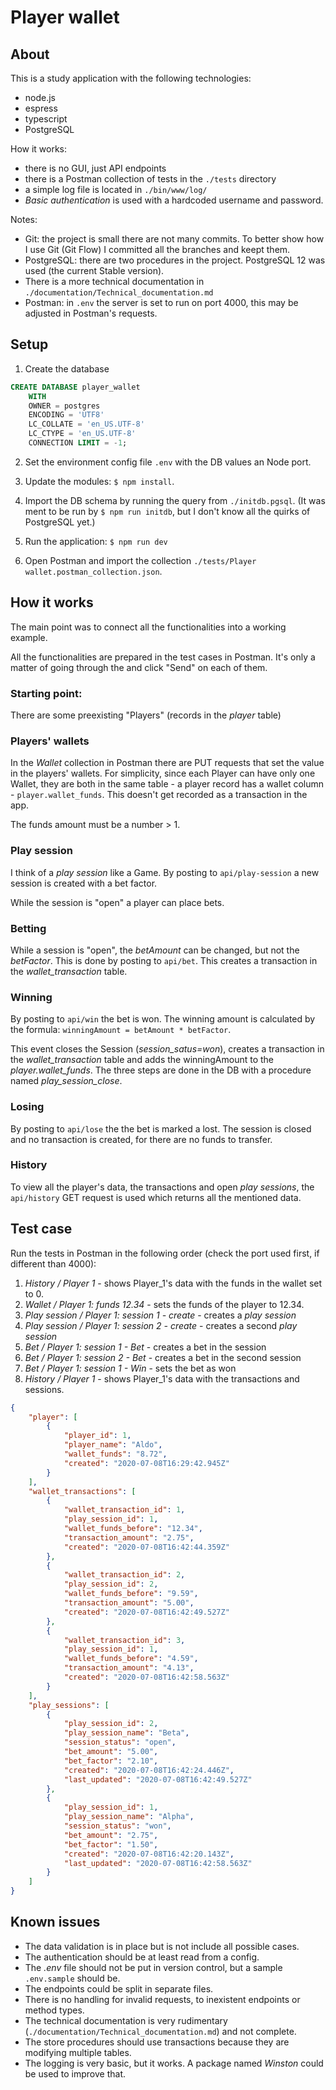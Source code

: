 # Player wallet

## About

This is a study application with the following technologies:
- node.js
- espress
- typescript
- PostgreSQL

How it works:
- there is no GUI, just API endpoints
- there is a Postman collection of tests in the `./tests` directory
- a simple log file is located in `./bin/www/log/`
- *Basic authentication* is used with a hardcoded username and password.

Notes:
- Git: the project is small there are not many commits. To better show how I use Git (Git Flow) I committed all the
  branches and keept them.
- PostgreSQL: there are two procedures in the project. PostgreSQL 12 was used (the current Stable version).
- There is a more technical documentation in `./documentation/Technical_documentation.md`
- Postman: in `.env` the server is set to run on port 4000, this may be adjusted in Postman's requests.


## Setup

1. Create the database 
```sql
CREATE DATABASE player_wallet
    WITH
    OWNER = postgres
    ENCODING = 'UTF8'
    LC_COLLATE = 'en_US.UTF-8'
    LC_CTYPE = 'en_US.UTF-8'
    CONNECTION LIMIT = -1;
```

2. Set the environment config file `.env` with the DB values an Node port.

3. Update the modules: `$ npm install`.

4. Import the DB schema by running the query from `./initdb.pgsql`.
   (It was ment to be run by `$ npm run initdb`, but I don't know all the quirks of PostgreSQL yet.)

5. Run the application: `$ npm run dev`

6. Open Postman and import the collection `./tests/Player wallet.postman_collection.json`.


## How it works

The main point was to connect all the functionalities into a working example.

All the functionalities are prepared in the test cases in Postman. It's only a matter
of going through the and click "Send" on each of them.


### Starting point:

There are some preexisting "Players" (records in the *player* table)


### Players' wallets

In the *Wallet* collection in Postman there are PUT requests that set the value in the players' wallets. For 
simplicity, since each Player can have only one Wallet, they are both in the same table - a player record has a wallet
column - `player.wallet_funds`. This doesn't get recorded as a transaction in the app.

The funds amount must be a number > 1.


### Play session

I think of a *play session* like a Game. By posting to `api/play-session` a new session is created with a bet factor.

While the session is "open" a player can place bets.


### Betting

While a session is "open", the *betAmount* can be changed, but not the *betFactor*. This is done by posting to 
`api/bet`. This creates a transaction in the *wallet_transaction* table.


### Winning

By posting to `api/win` the bet is won. The winning amount is calculated by the formula: 
`winningAmount = betAmount * betFactor`.

This event closes the Session (*session_satus=won*), creates a transaction in the *wallet_transaction* table and adds
the winningAmount to the *player.wallet_funds*. The three steps are done in the DB with a procedure named 
*play_session_close*.


### Losing

By posting to `api/lose` the the bet is marked a lost. The session is closed and no transaction is created, for there
are no funds to transfer.


### History

To view all the player's data, the transactions and open *play sessions*, the `api/history` GET request is used which
returns all the mentioned data.


## Test case

Run the tests in Postman in the following order (check the port used first, if different than 4000):
1. *History / Player 1* - shows Player_1's data with the funds in the wallet set to 0.
2. *Wallet / Player 1: funds 12.34* - sets the funds of the player to 12.34.
3. *Play session / Player 1: session 1 - create* - creates a *play session*
4. *Play session / Player 1: session 2 - create* - creates a second *play session*
5. *Bet / Player 1: session 1 - Bet* - creates a bet in the session
6. *Bet / Player 1: session 2 - Bet* - creates a bet in the second session
7. *Bet / Player 1: session 1 - Win* - sets the bet as won
8. *History / Player 1* - shows Player_1's data with the transactions and sessions.

```json
{
    "player": [
        {
            "player_id": 1,
            "player_name": "Aldo",
            "wallet_funds": "8.72",
            "created": "2020-07-08T16:29:42.945Z"
        }
    ],
    "wallet_transactions": [
        {
            "wallet_transaction_id": 1,
            "play_session_id": 1,
            "wallet_funds_before": "12.34",
            "transaction_amount": "2.75",
            "created": "2020-07-08T16:42:44.359Z"
        },
        {
            "wallet_transaction_id": 2,
            "play_session_id": 2,
            "wallet_funds_before": "9.59",
            "transaction_amount": "5.00",
            "created": "2020-07-08T16:42:49.527Z"
        },
        {
            "wallet_transaction_id": 3,
            "play_session_id": 1,
            "wallet_funds_before": "4.59",
            "transaction_amount": "4.13",
            "created": "2020-07-08T16:42:58.563Z"
        }
    ],
    "play_sessions": [
        {
            "play_session_id": 2,
            "play_session_name": "Beta",
            "session_status": "open",
            "bet_amount": "5.00",
            "bet_factor": "2.10",
            "created": "2020-07-08T16:42:24.446Z",
            "last_updated": "2020-07-08T16:42:49.527Z"
        },
        {
            "play_session_id": 1,
            "play_session_name": "Alpha",
            "session_status": "won",
            "bet_amount": "2.75",
            "bet_factor": "1.50",
            "created": "2020-07-08T16:42:20.143Z",
            "last_updated": "2020-07-08T16:42:58.563Z"
        }
    ]
}
```


## Known issues

- The data validation is in place but is not include all possible cases.
- The authentication should be at least read from a config.
- The *.env* file should not be put in version control, but a sample `.env.sample` should be.
- The endpoints could be split in separate files.
- There is no handling for invalid requests, to inexistent endpoints or method types.
- The technical documentation is very rudimentary (`./documentation/Technical_documentation.md`) and not complete.
- The store procedures should use transactions because they are modifying multiple tables.
- The logging is very basic, but it works. A package named *Winston* could be used to improve that.